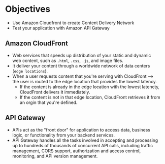 # Objectives
- Use Amazon Cloudfront to create Content Delivery Network
- Test your application with Amazon API Gateway

## Amazon CloudFront
- Web services that speeds up distribution of your static and dynamic web content, such as `.html`, `.css`, `.js`, and image files.
- It deliver your content through a worldwide network of data centers (`edge locations`).
- When a user requests content that you're serving with CloudFront --> the user is routed to the edge location that provides the lowest latency.
  - If the content is already in the edge location with the lowest latencty, CloudFront delivers it immediately.
  - If the content is not in that edge location, CloudFront retrieves it from an orgin that you're defined.

## API Gateway
- APIs act as the "front door" for application to access data, business logic, or functionality from your backend services.
- API Gateway handles all the tasks involved in accepting and processing up to hundreds of thousands of concurrent API calls, including traffic management, CORS support, authorization and access control, monitoring, and API version management.